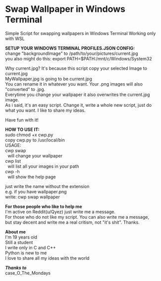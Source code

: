 # Swap Wallpaper in Windows Terminal 
Simple Script for swapping wallpapers in Windows Terminal
Working only with WSL

**SETUP YOUR WINDOWS TERMINAL PROFILES.JSON CONFIG:**  
change "backgroundImage" to /path/to/your/pictures/current.jpg  
you also might do this:   export PATH=$PATH:/mnt/c/Windows/System32
   
Why current.jpg? It's because this script copy your selected Image to current.jpg  
MyWallpaper.jpg is going to be current.jpg  
You can rename it in whatever you want.
Your .png images will also "converted" to .jpg.   
Everytime you change your wallpaper it also overwrites the current.jpg image.  
As i said, it's an easy script.
Change it, write a whole new script, just do what you want.
I like to share my ideas.  

Have fun with it!

  
**HOW TO USE IT:**  
  sudo chmod +x cwp.py  
  copy cwp.py to /usr/local/bin    
  USAGE:  
  cwp swap <img>  
  &nbsp;&nbsp;will change your wallpaper  
  cwp list  
  &nbsp;&nbsp;will list all your images in your path    
  cwp -h  
  &nbsp;&nbsp;will show the help page  
  
  just write the name without the extension  
  e.g. if you have wallpaper.png  
  write: cwp swap wallpaper

**For those people who like to help me**  
I'm active on Reddit(u/Qyez) just write me a message.  
For those who do not like my script. You can also write me a message,  
but stay decent and write me a real critism, not "it's shit". Thanks.

**About me**  
I'm 19 years old  
Still a student  
I write only in C and C++  
Python is new to me  
I love to share all my ideas with the world
  



  ***Thanks to***  
case_O_The_Mondays
